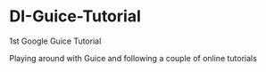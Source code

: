 # DI-Guice-Tutorial
1st Google Guice Tutorial

Playing around with Guice and following a couple of online tutorials
